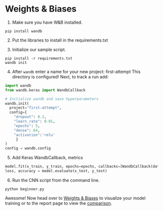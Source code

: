# Weights & Biases 

1. Make sure you have W&B installed.
```
pip install wandb
```

2. Put the libraries to install in the requirements.txt


3. Initialize our sample script.
```
pip install -r requirements.txt
wandb init
```

4. After `wandb` enter a name for your new project: first-attempt
This directory is configured!  Next, to track a run add:

```python
import wandb
from wandb.keras import WandbCallback

# Initialize wandb and save hyperparameters
wandb.init(
  project="first-attempt",
  config={
    "dropout": 0.2,
    "learn_rate": 0.01,
    "epochs": 5,
    "dense": 64,
    "activation":'relu'
     }
)
config = wandb.config
```

5. Add Keras WandbCallback, metrics

```python 
model.fit(x_train, y_train, epochs=epochs, callbacks=[WandbCallback(data_type="image", labels=labels)])
loss, accuracy = model.evaluate(x_test, y_test)
```


6. Run the CNN script from the command line.

```
python beginner.py
```

Awesome! Now head over to [Weights & Biases](https://app.wandb.ai) to visualize your model training or to the report page to view the [comparison](https://wandb.ai/s6hakond/first-attempt/reports/wandb--VmlldzozMjM0NTk?accessToken=ghmyav5gvswz6pnr3g9xfib633gdygzvgw8u1pr8x50ac7k46f041vnpare6u2m2).